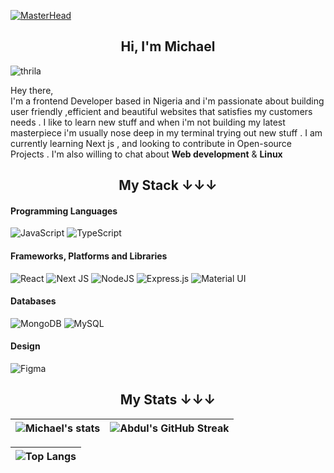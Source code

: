 [![MasterHead](https://media.giphy.com/media/v1.Y2lkPTc5MGI3NjExcGdqeWZ4MnF5MWkyMXQ5aWk4bzBibjU3MGRqNTdmeGp4ZTZxZG4zbiZlcD12MV9pbnRlcm5hbF9naWZfYnlfaWQmY3Q9Zw/FWtVYDHIxgGgE/giphy.gif)](https://github.com/thrila)
<h2 align="center">Hi, I'm Michael</h1>

<p align="left"> <img src="https://komarev.com/ghpvc/?username=thrila&label=Profile%20views&color=0e75b6&style=flat" alt="thrila" /> </p>

Hey there, <br/>
   I'm a frontend Developer  based in Nigeria and i'm passionate about building user friendly ,efficient and beautiful websites  that satisfies my customers needs . I like to learn new stuff and when i'm not building my latest masterpiece i'm usually nose deep in my terminal trying out new stuff . I am currently learning Next js , and looking to contribute in Open-source Projects  . I'm also willing to chat about **Web development** & **Linux**
         
<h2 align="center">My Stack ↓↓↓</h2>

#### Programming Languages

![JavaScript](https://img.shields.io/badge/javascript-%23323330.svg?style=for-the-badge&logo=javascript&logoColor=%23F7DF1E)
![TypeScript](https://img.shields.io/npm/types/typescript?label=%20&logo=Typescript&logoColor=white&style=for-the-badge)



#### Frameworks, Platforms and Libraries

![React](https://img.shields.io/badge/react-%2320232a.svg?style=for-the-badge&logo=react&logoColor=%2361DAFB)
![Next JS](https://img.shields.io/badge/Next-black?style=for-the-badge&logo=next.js&logoColor=white)
![NodeJS](https://img.shields.io/badge/node.js-6DA55F?style=for-the-badge&logo=node.js&logoColor=white)
![Express.js](https://img.shields.io/badge/express.js-%23404d59.svg?style=for-the-badge&logo=express&logoColor=%2361DAFB)
![Material UI](https://img.shields.io/badge/materialui-%230081CB.svg?style=for-the-badge&logo=material-ui&logoColor=white)
#### Databases


![MongoDB](https://img.shields.io/badge/MongoDB-%234ea94b.svg?style=for-the-badge&logo=mongodb&logoColor=white)
![MySQL](https://img.shields.io/badge/mysql-%2300f.svg?style=for-the-badge&logo=mysql&logoColor=white)

#### Design

![Figma](https://img.shields.io/badge/figma-%23F24E1E.svg?style=for-the-badge&logo=figma&logoColor=white)

<h2 align="center">My Stats ↓↓↓</h2>


| ![Michael's  stats](https://github-readme-stats.vercel.app/api?username=thrila&show_icons=true&theme=city_lights) | ![Abdul's GitHub Streak](https://github-readme-streak-stats.herokuapp.com/?user=thrila&theme=city-lights) |
| :---: | :---: |

| ![Top Langs](https://github-readme-stats.vercel.app/api/top-langs/?username=thrila&theme=city_lights) |
| :---: |


<!---
thrila/thrila is a ✨ special ✨ repository because its `README.md` (this file) appears on your GitHub profile.
You can click the Preview link to take a look at your changes.
--->
